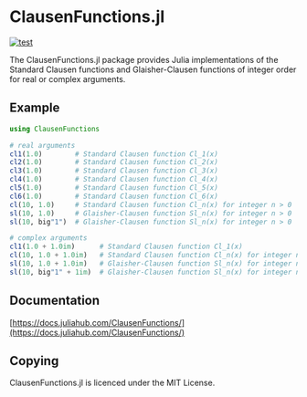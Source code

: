 ClausenFunctions.jl
===================

[![test](https://github.com/Expander/ClausenFunctions.jl/actions/workflows/build.yml/badge.svg)](https://github.com/Expander/ClausenFunctions.jl/actions/workflows/build.yml)

The ClausenFunctions.jl package provides Julia implementations of the
Standard Clausen functions and Glaisher-Clausen functions of integer
order for real or complex arguments.


Example
-------

```.jl
using ClausenFunctions

# real arguments
cl1(1.0)        # Standard Clausen function Cl_1(x)
cl2(1.0)        # Standard Clausen function Cl_2(x)
cl3(1.0)        # Standard Clausen function Cl_3(x)
cl4(1.0)        # Standard Clausen function Cl_4(x)
cl5(1.0)        # Standard Clausen function Cl_5(x)
cl6(1.0)        # Standard Clausen function Cl_6(x)
cl(10, 1.0)     # Standard Clausen function Cl_n(x) for integer n > 0
sl(10, 1.0)     # Glaisher-Clausen function Sl_n(x) for integer n > 0
sl(10, big"1")  # Glaisher-Clausen function Sl_n(x) for integer n > 0

# complex arguments
cl1(1.0 + 1.0im)      # Standard Clausen function Cl_1(x)
cl(10, 1.0 + 1.0im)   # Standard Clausen function Cl_n(x) for integer n > 0
sl(10, 1.0 + 1.0im)   # Glaisher-Clausen function Sl_n(x) for integer n > 0
sl(10, big"1" + 1im)  # Glaisher-Clausen function Sl_n(x) for integer n > 0
```


Documentation
-------------

[https://docs.juliahub.com/ClausenFunctions/](https://docs.juliahub.com/ClausenFunctions/)


Copying
-------

ClausenFunctions.jl is licenced under the MIT License.
